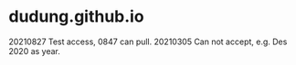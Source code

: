 # dudung.github.io

20210827 Test access, 0847 can pull.
20210305 Can not accept, e.g. Des 2020 as year.